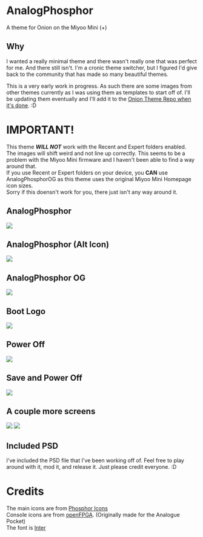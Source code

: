 # AnalogPhosphor
A theme for Onion on the Miyoo Mini (+)

## Why
I wanted a really minimal theme and there wasn't really one that was perfect for me. And there still isn't. I'm a cronic theme switcher, but I figured I'd give back to the community that has made so many beautiful themes.

This is a very early work in progress. As such there are some images from other themes currently as I was using them as templates to start off of. I'll be updating them eventually and I'll add it to the [Onion Theme Repo when it's done](https://github.com/OnionUI/Themes/blob/main/README.md). :D

# IMPORTANT!

This theme ***WILL NOT*** work with the Recent and Expert folders enabled. The images will shift weird and not line up correctly. This seems to be a problem with the Miyoo Mini firmware and I haven't been able to find a way around that.  
If you use Recent or Expert folders on your device, you **CAN** use AnalogPhosphorOG as this theme uses the original Miyoo Mini Homepage icon sizes.  
Sorry if this doensn't work for you, there just isn't any way around it.

## AnalogPhosphor
![](preview.png)

## AnalogPhosphor (Alt Icon)
![](previewALT.png)

## AnalogPhosphor OG
![](previewOG.png)

## Boot Logo
![](AnalogPhosphor/skin/extra/bootScreen.png)
## Power Off
![](AnalogPhosphor/skin/extra/Screen_Off.png)
## Save and Power Off
![](AnalogPhosphor/skin/extra/Screen_Off_Save.png)

## A couple more screens
![](screenshots/01.png)
![](screenshots/02.png)

## Included PSD
I've included the PSD file that I've been working off of. Feel free to play around with it, mod it, and release it. Just please credit everyone. :D

# Credits
The main icons are from [Phosphor Icons](https://github.com/phosphor-icons/homepage)  
Console icons are from [openFPGA](https://github.com/spiritualized1997/openFPGA-Platform-Art-Set). (Originally made for the Analogue Pocket)  
The font is [Inter](https://github.com/rsms/inter)
